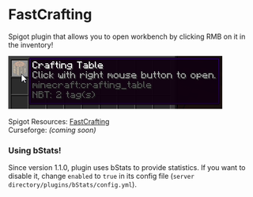 # FastCrafting
Spigot plugin that allows you to open workbench by clicking RMB on it in the inventory!

![Screenshot](screenshot.png)

Spigot Resources: [FastCrafting](https://www.spigotmc.org/resources/fastcrafting.81283/)  
Curseforge: *(coming soon)*

### Using bStats!
Since version 1.1.0, plugin uses bStats to provide statistics. If you want to disable it, change `enabled` to `true` in its config file (`server directory/plugins/bStats/config.yml`).
